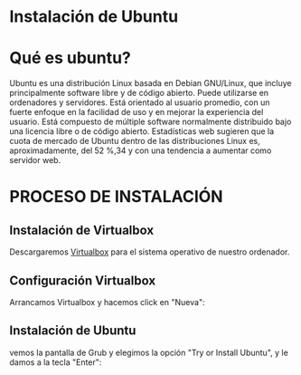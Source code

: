 # Instalación de Ubuntu

# Qué es ubuntu?

Ubuntu es una distribución Linux basada en Debian GNU/Linux, que incluye principalmente software libre y de código abierto.
Puede utilizarse en ordenadores y servidores. Está orientado al usuario promedio, con un fuerte enfoque en la facilidad de uso y en mejorar la experiencia del usuario. Está compuesto de múltiple software normalmente distribuido bajo una licencia libre o de código abierto. Estadísticas web sugieren que la cuota de mercado de Ubuntu dentro de las distribuciones Linux es, aproximadamente, del 52 %,3​4​ y con una tendencia a aumentar como servidor web.

# PROCESO DE INSTALACIÓN

## Instalación de Virtualbox
Descargaremos [Virtualbox](https://www.virtualbox.org/) para el sistema operativo de nuestro ordenador.
## Configuración Virtualbox
Arrancamos Virtualbox y hacemos click en "Nueva":



## Instalación de Ubuntu
vemos la pantalla de Grub y elegimos la opción "Try or Install Ubuntu", y le damos a la tecla "Enter":

